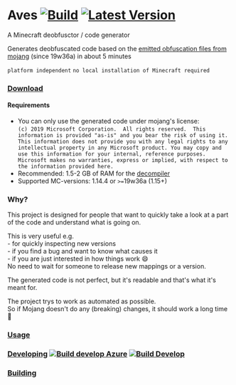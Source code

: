 # Aves [![Build](https://img.shields.io/github/workflow/status/BaseMC/Aves/Master%20CI)](https://github.com/BaseMC/Aves/actions?query=workflow%3A%22Master+CI%22)  [![Latest Version](https://img.shields.io/github/v/release/BaseMC/Aves)](https://github.com/BaseMC/Aves/releases)
A Minecraft deobfusctor / code generator

Generates deobfuscated code based on the [emitted obfuscation files from mojang](https://www.minecraft.net/article/minecraft-snapshot-19w36a) (since 19w36a) in about 5 minutes

``platform independent`` ``no local installation of Minecraft required``

### [Download](https://github.com/BaseMC/Aves/releases/latest)

#### Requirements
* You can only use the generated code under mojang's license: <br/> ```(c) 2019 Microsoft Corporation.  All rights reserved.  This information is provided "as-is" and you bear the risk of using it. This information does not provide you with any legal rights to any intellectual property in any Microsoft product. You may copy and use this information for your internal, reference purposes. Microsoft makes no warranties, express or implied, with respect to the information provided here.```
* Recommended: 1.5-2 GB of RAM for the [decompiler](https://github.com/BaseMC/avesflower)
* Supported MC-versions: 1.14.4 or ``>=``19w36a (1.15+)

### Why?
This project is designed for people that want to quickly take a look at a part of the code and understand what is going on.

This is very useful e.g.<br/>- for quickly inspecting new versions<br/>- if you find a bug and want to know what causes it <br/>- if you are just interested in how things work :smile:<br/>
No need to wait for someone to release new mappings or a version.

The generated code is not perfect, but it's readable and that's what it's meant for.

The project trys to work as automated as possible.<br/>
So if Mojang doesn't do any (breaking) changes, it should work a long time :t-rex:

### [Usage](docs/Usage.md)

### [Developing](docs/Developing.md) [![Build develop Azure](https://dev.azure.com/BaseMC/Aves/_apis/build/status/Develop?label=build%20develop)](https://dev.azure.com/BaseMC/Aves/_build/latest?definitionId=1) [![Build Develop](https://img.shields.io/github/workflow/status/BaseMC/Aves/Check%20Build/develop?label=build%20develop)](https://github.com/BaseMC/Aves/actions?query=workflow%3A%22Check+Build%22+branch%3Adevelop)

### [Building](docs/Building.md)
